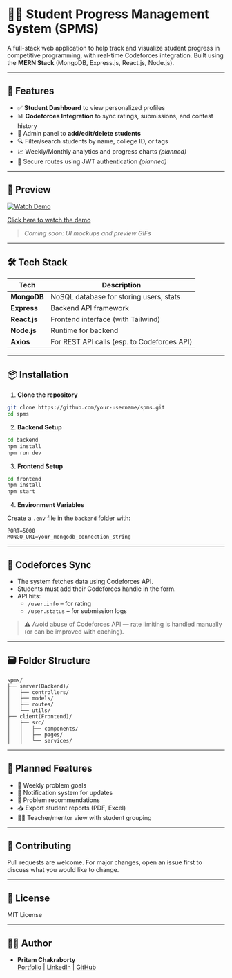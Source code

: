 # 🧑‍🎓 Student Progress Management System (SPMS)

A full-stack web application to help track and visualize student progress in competitive programming, with real-time Codeforces integration. Built using the **MERN Stack** (MongoDB, Express.js, React.js, Node.js).

---

## 🚀 Features

- ✅ **Student Dashboard** to view personalized profiles  
- 📊 **Codeforces Integration** to sync ratings, submissions, and contest history  
- 🏫 Admin panel to **add/edit/delete students**  
- 🔍 Filter/search students by name, college ID, or tags  
- 📈 Weekly/Monthly analytics and progress charts *(planned)*  
- 🔐 Secure routes using JWT authentication *(planned)*  

---

## 📸 Preview

[![Watch Demo](https://img.icons8.com/fluency/48/youtube-play.png)](https://drive.google.com/file/d/1R46j476r710GPL2pZjZ5eF9K4FcfjNQH/view?usp=sharing)

[Click here to watch the demo](https://drive.google.com/file/d/1R46j476r710GPL2pZjZ5eF9K4FcfjNQH/view?usp=sharing)

> *Coming soon: UI mockups and preview GIFs*

---

## 🛠️ Tech Stack

| Tech        | Description                      |
|-------------|----------------------------------|
| **MongoDB** | NoSQL database for storing users, stats |
| **Express** | Backend API framework            |
| **React.js**| Frontend interface (with Tailwind)|
| **Node.js** | Runtime for backend               |
| **Axios**   | For REST API calls (esp. to Codeforces API) |

---

## 📦 Installation

1. **Clone the repository**

```bash
git clone https://github.com/your-username/spms.git
cd spms
```

2. **Backend Setup**

```bash
cd backend
npm install
npm run dev
```

3. **Frontend Setup**

```bash
cd frontend
npm install
npm start
```

4. **Environment Variables**

Create a `.env` file in the `backend` folder with:

```env
PORT=5000
MONGO_URI=your_mongodb_connection_string
```

---

## 🔄 Codeforces Sync

- The system fetches data using Codeforces API.
- Students must add their Codeforces handle in the form.
- API hits:
  - `/user.info` – for rating
  - `/user.status` – for submission logs

> ⚠️ Avoid abuse of Codeforces API — rate limiting is handled manually (or can be improved with caching).

---

## 🗃️ Folder Structure

```
spms/
├── server(Backend)/
│   ├── controllers/
│   ├── models/
│   ├── routes/
│   └── utils/
├── client(Frontend)/
│   ├── src/
│   │   ├── components/
│   │   ├── pages/
│   │   └── services/
```

---

## 🧩 Planned Features

- 📅 Weekly problem goals  
- 🔔 Notification system for updates  
- 🧠 Problem recommendations  
- 📤 Export student reports (PDF, Excel)  
- 👨‍🏫 Teacher/mentor view with student grouping  

---

## 🤝 Contributing

Pull requests are welcome. For major changes, open an issue first to discuss what you would like to change.

---

## 📄 License

MIT License

---

## 👨‍💻 Author

- **Pritam Chakraborty**  
[Portfolio](https://personal-portfolio-dun-beta.vercel.app/) | [LinkedIn](https://www.linkedin.com/in/pritam-chakraborty-0b74b4243/) | [GitHub](https://github.com/rahulisbusy)
